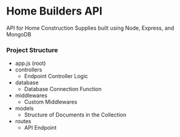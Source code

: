 # Home Builders API

API for Home Construction Supplies built using Node, Express, and MongoDB

### Project Structure

- app.js (root)
- controllers
  - Endpoint Controller Logic
- database
  - Database Connection Function
- middlewares
  - Custom Middlewares
- models
  - Structure of Documents in the Collection
- routes
  - API Endpoint
